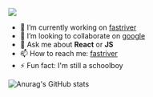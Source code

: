 ![](https://komarev.com/ghpvc/?username=Guid21)

- 🔭 I’m currently working on  [fastriver](https://fastriver.ru/)
- 👯 I’m looking to collaborate on [google](https://www.google.com/)
- 💬 Ask me about **React** or **JS**
- 📫 How to reach me: [fastriver](https://t.me/get_user_name)
- ⚡ Fun fact: I'm still a schoolboy

![Anurag's GitHub stats](https://github-readme-stats.vercel.app/api?username=Guid21&show_icons=true)

<!--
**Guid21/Guid21** is a ✨ _special_ ✨ repository because its `README.md` (this file) appears on your GitHub profile.

Here are some ideas to get you started:

- 🔭 I’m currently working on ...
- 🌱 I’m currently learning ...
- 👯 I’m looking to collaborate on ...
- 🤔 I’m looking for help with ...
- 💬 Ask me about ...
- 📫 How to reach me: ...
- 😄 Pronouns: ...
- ⚡ Fun fact: ...
-->
